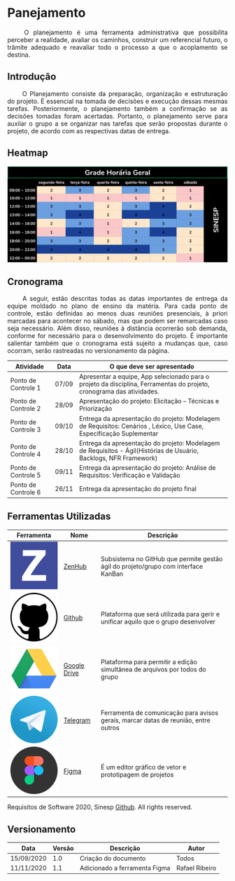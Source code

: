 
# Panejamento
<p style="text-align: justify;"> &emsp;&emsp;
O planejamento é uma ferramenta administrativa que possibilita perceber
a realidade, avaliar os caminhos, construir um referencial futuro, o
trâmite adequado e reavaliar todo o processo a que o acoplamento se
destina.
</p>

## Introdução
<p style="text-align: justify;"> &emsp;&emsp;
O Planejamento consiste da preparação, organização e estruturação do
projeto. É essencial na tomada de decisões e execução dessas mesmas
tarefas. Posteriormente, o planejamento também a confirmação se as
decisões tomadas foram acertadas. Portanto, o planejamento serve para
auxilar o grupo a se organizar nas tarefas que serão propostas durante o
projeto, de acordo com as respectivas datas de entrega.
</p>

## Heatmap

![heatmap](../Images/heatmap.png)

## Cronograma
<p style="text-align: justify;"> &emsp;&emsp;
A seguir, estão descritas todas as datas importantes de entrega da
equipe moldado no plano de ensino da matéria. Para cada ponto de
controle, estão definidas ao menos duas reuniões presenciais, à priori
marcadas para acontecer no sábado, mas que podem ser remarcadas caso
seja necessário. Além disso, reuniões à distância ocorrerão sob demanda,
conforme for necessário para o desenvolvimento do projeto. É importante
salientar também que o cronograma está sujeito a mudanças que, caso
ocorram, serão rastreadas no versionamento da página.
</p>

Atividade   |   Data    |   O que deve ser apresentado
----------- | --------- | ------------------------------ 
  Ponto de Controle 1   |   07/09   |   Apresentar a equipe, App selecionado para o projeto da disciplina, Ferramentas do projeto, cronograma das atividades.
  Ponto de Controle 2   |   28/09   |   Apresentação do projeto: Elicitação – Técnicas e Priorização
  Ponto de Controle 3   |   09/10   |   Entrega da apresentação do projeto: Modelagem de Requisitos: Cenários , Léxico, Use Case, Especificação Suplementar
  Ponto de Controle 4   |   28/10   |   Entrega da apresentação do projeto: Modelagem de Requisitos - Ágil(Histórias de Usuário, Backlogs, NFR Framework)
  Ponto de Controle 5   |   09/11   |   Entrega da apresentação do projeto: Análise de Requisitos: Verificação e Validação
  Ponto de Controle 6   |   26/11   |   Entrega da apresentação do projeto final

## Ferramentas Utilizadas

Ferramenta    |   Nome    |   Descrição 
------------  | --------- | -------------
![logo zenhub](../Images/ZenHub_logo.png) | [ZenHub](https://www.zenhub.com) | Subsistema no GitHub que permite gestão ágil do projeto/grupo com interface KanBan
![logo GitHub](../Images/GitHub_logo.png) | [Github](https://github.com/) | Plataforma que será utilizada para gerir e unificar aquilo que o grupo desenvolver
![logo Drive](../Images/GoogleDrive_logo.png) | [Google Drive](https://www.google.com/intl/pt-BR/drive/) | Plataforma para permitir a edição simultânea de arquivos por todos do grupo
![logo telegram](../Images/Telegram_logo.png) | [Telegram](https://web.telegram.org/#/login)| Ferramenta de comunicação para avisos gerais, marcar datas de reunião, entre outros
![logo figma](../Images/figma_logo.png) | [Figma](https://www.figma.com/)| É um editor gráfico de vetor e prototipagem de projetos


Requisitos de Software 2020, Sinesp
[Github](https://github.com/Requisitos-de-Software/2020.1-Sinesp). All
rights reserved.

## Versionamento
Data | Versão | Descrição | Autor 
------ | --------- | ---------- | --------
15/09/2020 | 1.0 | Criação do documento| Todos
11/11/2020 | 1.1 | Adicionado a ferramenta Figma | Rafael Ribeiro
